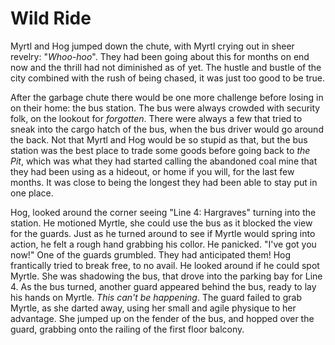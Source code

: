 # Wild Ride

Myrtl and Hog jumped down the chute, with Myrtl crying out in sheer revelry: "*Whoo-hoo*". 
They had been going about this for months on end now and the thrill had not diminished as of yet.
The hustle and bustle of the city combined with the rush of being chased, it was just too good to be true.

After the garbage chute there would be one more challenge before losing in on their home: the bus station. The bus
were always crowded with security folk, on the lookout for *forgotten*. There were always a few that tried to sneak 
into the cargo hatch of the bus, when the bus driver would go around the back. Not that Myrtl and Hog would be so stupid
as that, but the bus station was the best place to trade some goods before going back to *the Pit*, which was what they had
started calling the abandoned coal mine that they had been using as a hideout, or home if you will, for the last few months. 
It was close to being the longest they had been able to stay put in one place.

Hog, looked around the corner seeing "Line 4: Hargraves" turning into the station. He motioned Myrtle, she could use the bus
as it blocked the view for the guards. Just as he turned around to see if Myrtle would spring into action, he felt a rough
hand grabbing his collor. He panicked.
"I've got you now!" One of the guards grumbled. They had anticipated them!
Hog frantically tried to break free, to no avail. He looked around if he could spot Myrtle. She was shadowing the bus, that 
drove into the parking bay for Line 4. As the bus turned, another guard appeared behind the bus, ready to lay his hands on
Myrtle. 
*This can't be happening*.
The guard failed to grab Myrtle, as she darted away, using her small and agile physique to her advantage. She jumped up on
the fender of the bus, and hopped over the guard, grabbing onto the railing of the first floor balcony. 

